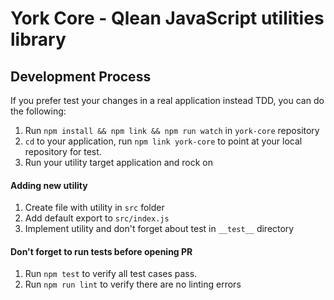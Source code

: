 # York Core - Qlean JavaScript utilities library

<a name="development"></a>
## Development Process

If you prefer test your changes in a real application instead TDD, you can do the following:

1. Run `npm install && npm link && npm run watch` in `york-core` repository
2. `cd` to your application, run `npm link york-core` to point at your local repository for test.
3. Run your utility target application and rock on

#### Adding new utility
1. Create file with utility in `src` folder
2. Add default export to `src/index.js`
3. Implement utility and don't forget about test in `__test__` directory

#### Don't forget to run tests before opening PR
1. Run `npm test` to verify all test cases pass.
2. Run `npm run lint` to verify there are no linting errors
